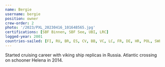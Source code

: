 ```yaml
---
name: Bergie
username: bergie
position: owner
crew-order: 2
photo: '/2023/PXL_20230416_101648565.jpg'
certifications: [SBF Binnen, SBF See, UBI, LRC]
logged-year: 2001
countries-sailed: [FI, RU, BR, ES, CV, BB, VC, LC, FR, DE, HR, POL, SWE, DK, AX, EST, GI, 'NO', Shetland, Orkney, Scotland]
---
```

Started cruising career with viking ship replicas in Russia.
Atlantic crossing on schooner Helena in 2014.
